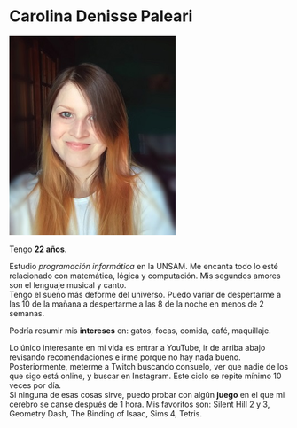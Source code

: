 # Carolina Denisse Paleari #  

<div class = "pull-left"> <img src = "foto.jpg" width = "300 px"/> </div>
  
Tengo **22 años**.  
  
Estudio *programación informática* en la UNSAM. Me encanta todo lo esté relacionado con matemática, lógica y computación. Mis segundos amores son el lenguaje musical y canto.  
Tengo el sueño más deforme del universo. Puedo variar de despertarme a las 10 de la mañana a despertarme a las 8 de la noche en menos de 2 semanas.  
  
Podría resumir mis **intereses** en: gatos, focas, comida, café, maquillaje.  
  
Lo único interesante en mi vida es entrar a YouTube, ir de arriba abajo revisando recomendaciones e irme porque no hay nada bueno. Posteriormente, meterme a Twitch buscando consuelo, ver que nadie de los que sigo está online, y buscar en Instagram. Este ciclo se repite mínimo 10 veces por día.  
Si ninguna de esas cosas sirve, puedo probar con algún **juego** en el que mi cerebro se canse después de 1 hora. Mis favoritos son: Silent Hill 2 y 3, Geometry Dash, The Binding of Isaac, Sims 4, Tetris. 
